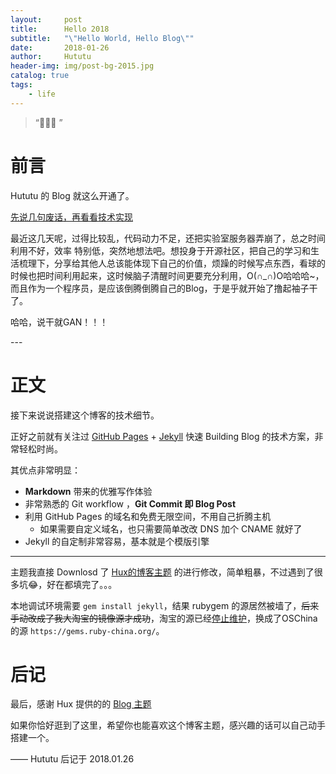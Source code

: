 ```yaml
---
layout:     post
title:      Hello 2018
subtitle:   "\"Hello World, Hello Blog\""
date:       2018-01-26
author:     Hututu
header-img: img/post-bg-2015.jpg
catalog: true
tags:
    - life
---
```


> “🙉🙉🙉 ”


# 前言

Hututu 的 Blog 就这么开通了。


[先说几句废话，再看看技术实现 ](#build) 

最近这几天呢，过得比较乱，代码动力不足，还把实验室服务器弄崩了，总之时间利用不好，效率 特别低，突然地想法吧。想投身于开源社区，把自己的学习和生活梳理下，分享给其他人总该能体现下自己的价值，烦躁的时候写点东西，看球的时候也把时间利用起来，这时候脑子清醒时间更要充分利用，O(∩_∩)O哈哈哈~，而且作为一个程序员，是应该倒腾倒腾自己的Blog，于是乎就开始了撸起袖子干了。

哈哈，说干就GAN！！！
<p id = "build"></p>
---

# 正文

接下来说说搭建这个博客的技术细节。  

正好之前就有关注过 [GitHub Pages](https://pages.github.com/) + [Jekyll](http://jekyllrb.com/) 快速 Building Blog 的技术方案，非常轻松时尚。

其优点非常明显：

* **Markdown** 带来的优雅写作体验
* 非常熟悉的 Git workflow ，**Git Commit 即 Blog Post**
* 利用 GitHub Pages 的域名和免费无限空间，不用自己折腾主机
	* 如果需要自定义域名，也只需要简单改改 DNS 加个 CNAME 就好了 
* Jekyll 的自定制非常容易，基本就是个模版引擎

---

主题我直接 Downlosd 了 [Hux的博客主题](https://huangxuan.me/) 的进行修改，简单粗暴，不过遇到了很多坑😂，好在都填完了。。。

本地调试环境需要 `gem install jekyll`，结果 rubygem 的源居然被墙了，~~后来手动改成了我大淘宝的镜像源才成功~~，淘宝的源已经[停止维护](https://gems.ruby-china.org/)，换成了OSChina的源 `https://gems.ruby-china.org/`。

# 后记

最后，感谢 Hux 提供的的 [Blog 主题](https://github.com/Huxpro/huxpro.github.io)

如果你恰好逛到了这里，希望你也能喜欢这个博客主题，感兴趣的话可以自己动手搭建一个。

—— Hututu 后记于 2018.01.26
